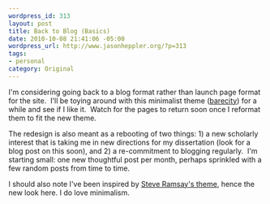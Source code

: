 ```yaml
--- 
wordpress_id: 313
layout: post
title: Back to Blog (Basics)
date: 2010-10-08 21:41:06 -05:00
wordpress_url: http://www.jasonheppler.org/?p=313
tags:
- personal
category: Original
---
```

I'm considering going back to a blog format rather than launch page format for the site.  I'll be toying around with this minimalist theme (<a href="http://shaheeilyas.com/barecity/">barecity</a>) for a while and see if I like it.  Watch for the pages to return soon once I reformat them to fit the new theme.

The redesign is also meant as a rebooting of two things: 1) a new scholarly interest that is taking me in new directions for my dissertation (look for a blog post on this soon), and 2) a re-commitment to blogging regularly.  I'm starting small: one new thoughtful post per month, perhaps sprinkled with a few random posts from time to time.

I should also note I've been inspired by <a href="http://lenz.unl.edu/wordpress/">Steve Ramsay's theme</a>, hence the new look here. I do love minimalism.
